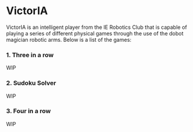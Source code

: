 # VictorIA

VictorIA is an intelligent player from the IE Robotics Club that is capable of playing a series of different physical games through the use of the dobot magician robotic arms. Below is a list of the games:

### 1. Three in a row
WIP

### 2. Sudoku Solver
WIP

### 3. Four in a row
WIP
